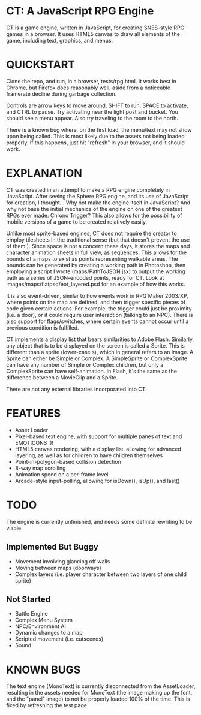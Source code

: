 CT: A JavaScript RPG Engine
===========================

CT is a game engine, written in JavaScript, for creating SNES-style RPG games in a browser. It uses HTML5 canvas to draw all elements of the game, including text, graphics, and menus.

QUICKSTART
==========

Clone the repo, and run, in a browser, tests/rpg.html. It works best in Chrome, but Firefox does reasonably well, aside from a noticeable framerate decline during garbage collection.

Controls are arrow keys to move around, SHIFT to run, SPACE to activate, and CTRL to pause. Try activating near the light post and bucket. You should see a menu appear. Also try traveling to the room to the north.

There is a known bug where, on the first load, the menu/text may not show upon being called. This is most likely due to the assets not being loaded properly. If this happens, just hit "refresh" in your browser, and it should work.

EXPLANATION
===========

CT was created in an attempt to make a RPG engine completely in JavaScript. After seeing the Sphere RPG engine, and its use of JavaScript for creation, I thought... Why not make the engine itself in JavaScript? And why not base the initial mechanics of the engine on one of the greatest RPGs ever made: Chrono Trigger? This also allows for the possibility of mobile versions of a game to be created relatively easily.

Unlike most sprite-based engines, CT does not require the creator to employ tilesheets in the traditional sense (but that doesn't prevent the use of them!). Since space is not a concern these days, it stores the maps and character animation sheets in full view, as sequences. This allows for the bounds of a maps to exist as points representing walkable areas. The bounds can be generated by creating a working path in Photoshop, then employing a script I wrote (maps/PathToJSON.jsx) to output the working path as a series of JSON-encoded points, ready for CT. Look at images/maps/flatpsd/eot_layered.psd for an example of how this works.

It is also event-driven, similar to how events work in RPG Maker 2003/XP, where points on the map are defined, and then trigger specific pieces of code given certain actions. For example, the trigger could just be proximity (i.e. a door), or it could require user interaction (talking to an NPC). There is also support for flags/switches, where certain events cannot occur until a previous condition is fulfilled.

CT implements a display list that bears similarities to Adobe Flash. Similarly, any object that is to be displayed on the screen is called a Sprite. This is different than a sprite (lower-case s), which in general refers to an image. A Sprite can either be Simple or Complex. A SimpleSprite or ComplexSprite can have any number of Simple or Complex children, but only a ComplexSprite can have self-animation. In Flash, it's the same as the difference between a MovieClip and a Sprite.

There are not any external libraries incorporated into CT.

FEATURES
========

*  Asset Loader
*  Pixel-based text engine, with support for multiple panes of text and EMOTICONS :)!
*  HTML5 canvas rendering, with a display list, allowing for advanced layering, as well as for children to have children themselves
*  Point-in-polygon-based collision detection
*  8-way map scrolling
*  Animation speed on a per-frame level
*  Arcade-style input-polling, allowing for isDown(), isUp(), and last()

TODO
====

The engine is currently unfinished, and needs some definite rewriting to be viable.

Implemented But Buggy
---------------------

*  Movement involving glancing off walls
*  Moving between maps (doorways)
*  Complex layers (i.e. player character between two layers of one child sprite)

Not Started
-----------

*  Battle Engine
*  Complex Menu System
*  NPC/Environment AI
*  Dynamic changes to a map
*  Scripted movement (i.e. cutscenes)
*  Sound

KNOWN BUGS
==========

The text engine (MonoText) is currently disconnected from the AssetLoader, resulting in the assets needed for MonoText (the image making up the font, and the "panel" image) to not be properly loaded 100% of the time. This is fixed by refreshing the test page.